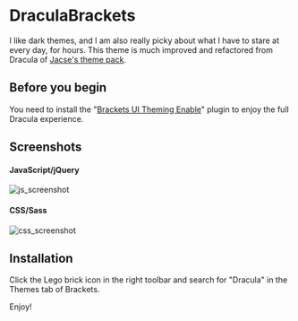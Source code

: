 # DraculaBrackets

I like dark themes, and I am also really picky about what I have to stare at every day, for hours. This theme is much improved and refactored from Dracula of [Jacse's theme pack](https://github.com/Jacse/themes-for-brackets).



## Before you begin

You need to install the "[Brackets UI Theming Enable](https://github.com/notasz/brackets-uitheming)" plugin to enjoy the full Dracula experience.


## Screenshots

#### JavaScript/jQuery

![js_screenshot](https://cloud.githubusercontent.com/assets/1288356/5986415/7a7da172-a8c4-11e4-8f74-9dd5d83cbee6.png)

#### CSS/Sass

![css_screenshot](https://cloud.githubusercontent.com/assets/1288356/5986519/860f193a-a8c9-11e4-8661-0b17331c3d75.png)

## Installation

Click the Lego brick icon in the right toolbar and search for "Dracula" in the Themes tab of Brackets.

Enjoy!